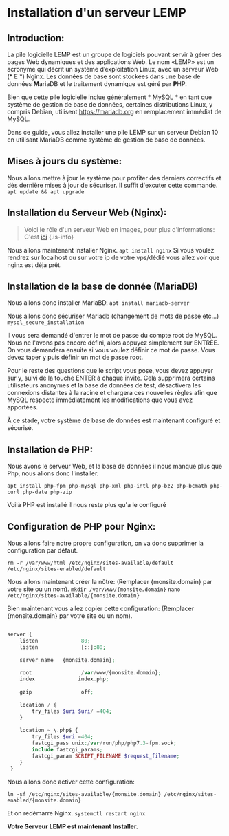 # Installation d'un serveur LEMP

## Introduction:
La pile logicielle LEMP est un groupe de logiciels pouvant servir à gérer des pages Web dynamiques et des applications Web. Le nom «LEMP» est un acronyme qui décrit un système d’exploitation **L**inux, avec un serveur Web (* E *) Nginx. Les données de base sont stockées dans une base de données **M**ariaDB et le traitement dynamique est géré par **P**HP.

Bien que cette pile logicielle inclue généralement * MySQL * en tant que système de gestion de base de données, certaines distributions Linux, y compris Debian, utilisent https://mariadb.org en remplacement immédiat de MySQL.

Dans ce guide, vous allez installer une pile LEMP sur un serveur Debian 10 en utilisant MariaDB comme système de gestion de base de données.

## Mises à jours du système:
Nous allons mettre à jour le système pour profiter des derniers correctifs et dès dernière mises à jour de sécuriser. Il suffit d'excuter cette commande.
`apt update && apt upgrade`

## Installation du Serveur Web (Nginx):
> Voici le rôle d'un serveur Web en images, pour plus d'informations: C'est [ici](https://developer.mozilla.org/fr/docs/Apprendre/Qu_est-ce_qu_un_serveur_web)
{.is-info}

Nous allons maintenant installer Nginx.
`apt install nginx`
Si vous voulez rendrez sur localhost ou sur votre ip de votre vps/dédié vous allez voir que nginx est déja prêt.

## Installation de la base de donnée (MariaDB)
Nous allons donc installer MariaBD.
`apt install mariadb-server`

Nous allons donc sécuriser Mariadb (changement de mots de passe etc...)
`mysql_secure_installation`

Il vous sera demandé d'entrer le mot de passe du compte root de MySQL. Nous ne l'avons pas encore défini, alors appuyez simplement sur ENTRÉE. On vous demandera ensuite si vous voulez définir ce mot de passe. Vous devez taper y puis définir un mot de passe root.

Pour le reste des questions que le script vous pose, vous devez appuyer sur y, suivi de la touche ENTER à chaque invite. Cela supprimera certains utilisateurs anonymes et la base de données de test, désactivera les connexions distantes à la racine et chargera ces nouvelles règles afin que MySQL respecte immédiatement les modifications que vous avez apportées.

À ce stade, votre système de base de données est maintenant configuré et sécurisé.

## Installation de PHP:
Nous avons le serveur Web, et la base de données il nous manque plus que Php, nous allons donc l'installer.

`apt install php-fpm php-mysql php-xml php-intl php-bz2 php-bcmath php-curl php-date php-zip`

Voilà PHP est installé il nous reste plus qu'a le configuré

## Configuration de PHP pour Nginx:
Nous allons faire notre propre configuration, on va donc supprimer la configuration par défaut.

`rm -r /var/www/html /etc/nginx/sites-available/default /etc/nginx/sites-enabled/default`

Nous allons maintenant créer la nôtre: (Remplacer {monsite.domain} par votre site ou un nom).
`mkdir /var/www/{monsite.domain}`
`nano /etc/nginx/sites-available/{monsite.domain}`

Bien maintenant vous allez copier cette configuration: (Remplacer {monsite.domain} par votre site ou un nom).

```php

server {
    listen              80;
    listen              [::]:80;
 
    server_name   {monsite.domain};
 
    root                /var/www/{monsite.domain};
    index              index.php;
 
    gzip                off;
 
    location / {
        try_files $uri $uri/ =404;
    }
 
    location ~ \.php$ {
        try_files $uri =404;  
        fastcgi_pass unix:/var/run/php/php7.3-fpm.sock;
        include fastcgi_params;
        fastcgi_param SCRIPT_FILENAME $request_filename;
    }
 }
```

Nous allons donc activer cette configuration:

`ln -sf /etc/nginx/sites-available/{monsite.domain} /etc/nginx/sites-enabled/{monsite.domain}`

Et on redémarre Nginx.
`systemctl restart nginx`

**Votre Serveur LEMP est maintenant Installer.**
